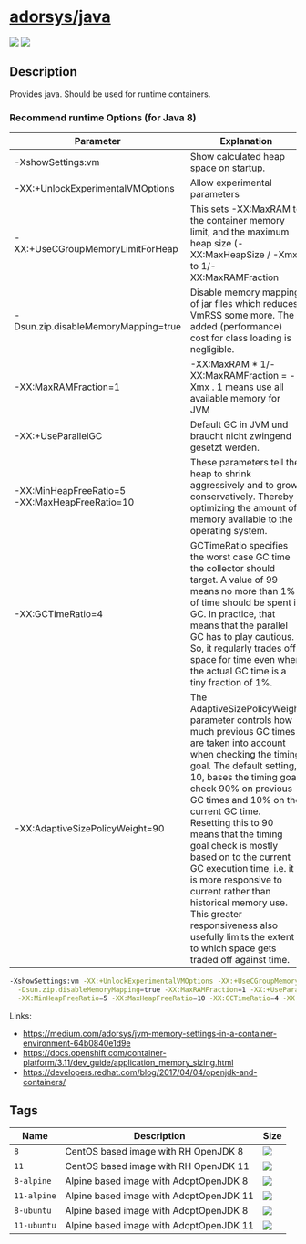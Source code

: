 # [adorsys/java](https://hub.docker.com/r/adorsys/java/)

![](https://img.shields.io/docker/pulls/adorsys/java.svg?logo=docker&style=flat-square)
![](https://img.shields.io/docker/stars/adorsys/java.svg?logo=docker&style=flat-square)

## Description

Provides java. Should be used for runtime containers.

### Recommend runtime Options (for Java 8)

| Parameter | Explanation |
|-----------|-------------|
| -XshowSettings:vm | Show calculated heap space on startup.
| -XX:+UnlockExperimentalVMOptions | Allow experimental parameters
| -XX:+UseCGroupMemoryLimitForHeap | This sets -XX:MaxRAM to the container memory limit, and the maximum heap size (-XX:MaxHeapSize / -Xmx) to 1/-XX:MaxRAMFraction
| -Dsun.zip.disableMemoryMapping=true | Disable memory mapping of jar files which reduces VmRSS some more. The added (performance) cost for class loading is negligible.
| -XX:MaxRAMFraction=1 | -XX:MaxRAM * 1/-XX:MaxRAMFraction = -Xmx . 1 means use all available memory for JVM
| -XX:+UseParallelGC | Default GC in JVM und braucht nicht zwingend gesetzt werden.
| -XX:MinHeapFreeRatio=5 <br>-XX:MaxHeapFreeRatio=10| These parameters tell the heap to shrink aggressively and to grow conservatively. Thereby optimizing the amount of memory available to the operating system.
| -XX:GCTimeRatio=4 | GCTimeRatio specifies the worst case GC time the collector should target. A value of 99 means no more than 1% of time should be spent in GC. In practice, that means that the parallel GC has to play cautious. So, it regularly trades off space for time even when the actual GC time is a tiny fraction of 1%.
| -XX:AdaptiveSizePolicyWeight=90 | The AdaptiveSizePolicyWeight parameter controls how much previous GC times are taken into account when checking the timing goal. The default setting, 10, bases the timing goal check 90% on previous GC times and 10% on the current GC time. Resetting this to 90 means that the timing goal check is mostly based on to the current GC execution time, i.e. it is more responsive to current rather than historical memory use. This greater responsiveness also usefully limits the extent to which space gets traded off against time.


```bash
-XshowSettings:vm -XX:+UnlockExperimentalVMOptions -XX:+UseCGroupMemoryLimitForHeap \
  -Dsun.zip.disableMemoryMapping=true -XX:MaxRAMFraction=1 -XX:+UseParallelGC \
  -XX:MinHeapFreeRatio=5 -XX:MaxHeapFreeRatio=10 -XX:GCTimeRatio=4 -XX:AdaptiveSizePolicyWeight=90  
```

Links:
* https://medium.com/adorsys/jvm-memory-settings-in-a-container-environment-64b0840e1d9e
* https://docs.openshift.com/container-platform/3.11/dev_guide/application_memory_sizing.html
* https://developers.redhat.com/blog/2017/04/04/openjdk-and-containers/

## Tags

| Name | Description | Size |
| ---- | ----------- | ---- |
| `8` | CentOS based image with RH OpenJDK 8 | ![](https://img.shields.io/microbadger/image-size/adorsys/java/8.svg?style=flat-square) |
| `11` | CentOS based image with RH OpenJDK 11 | ![](https://img.shields.io/microbadger/image-size/adorsys/java/11.svg?style=flat-square) |
| `8-alpine` | Alpine based image with AdoptOpenJDK 8 | ![](https://img.shields.io/microbadger/image-size/adorsys/java/8-alpine.svg?style=flat-square) |
| `11-alpine` | Alpine based image with AdoptOpenJDK 11 | ![](https://img.shields.io/microbadger/image-size/adorsys/java/11-alpine.svg?style=flat-square) |
| `8-ubuntu` | Alpine based image with AdoptOpenJDK 8 | ![](https://img.shields.io/microbadger/image-size/adorsys/java/8-ubuntu.svg?style=flat-square) |
| `11-ubuntu` | Alpine based image with AdoptOpenJDK 11 | ![](https://img.shields.io/microbadger/image-size/adorsys/java/11-ubuntu.svg?style=flat-square) |
